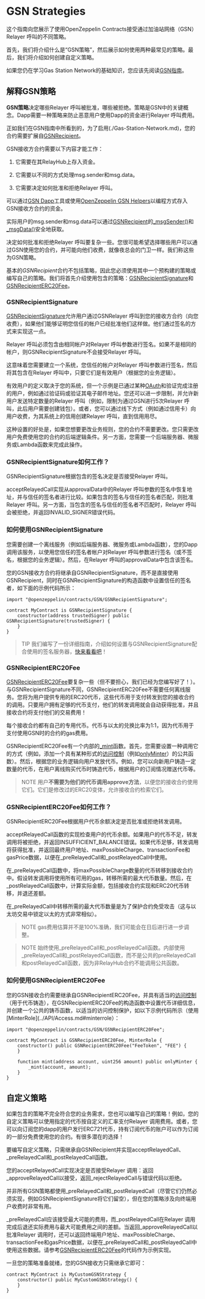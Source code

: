 # GSN Strategies
这个指南向您展示了使用OpenZeppelin Contracts接受通过加油站网络（GSN）Relayer 呼叫的不同策略。

首先，我们将介绍什么是“GSN策略”，然后展示如何使用两种最常见的策略。最后，我们将介绍如何创建自定义策略。

如果您仍在学习Gas Station Network的基础知识，您应该先阅读[GSN指南](./Gas-Station-Network.md)。

## 解释GSN策略
**GSN策略**决定哪些Relayer 呼叫被批准，哪些被拒绝。策略是GSN中的关键概念。Dapp需要一种策略来防止恶意用户使用Dapp的资金进行Relayer 呼叫费用。

正如我们在GSN指南中所看到的，为了启用(./Gas-Station-Network.md)，您的合约需要扩展自[GSNRecipient](../API/GSN.md#gsnrecipient)。

GSN接收方合约需要以下内容才能工作：

1. 它需要在其RelayHub上存入资金。

2. 它需要以不同的方式处理msg.sender和msg.data。

3. 它需要决定如何批准和拒绝Relayer 呼叫。

可以通过[GSN Dapp](https://gsn.openzeppelin.com/recipients)工具或使用[OpenZeppelin GSN Helpers](https://docs.openzeppelin.com/gsn-helpers/0.2/api#javascript_interface)以编程方式存入GSN接收方合约的资金。

实际用户的msg.sender和msg.data可以通过[GSNRecipient](../API/GSN.md#gsnrecipient)的[_msgSender()](../API/GSN.md#_msgsender-→-address-payable)和[_msgData()](../API/GSN.md#_msgdata-→-bytes)安全地获取。

决定如何批准和拒绝Relayer 呼叫要复杂一些。您很可能希望选择哪些用户可以通过GSN使用您的合约，并可能向他们收费，就像夜总会的门卫一样。我们称这些为GSN策略。

基本的*GSNRecipient*合约不包括策略，因此您必须使用其中一个预构建的策略或编写自己的策略。我们将首先介绍使用包含的策略：[GSNRecipientSignature](../API/GSN.md#gsnrecipientsignature)和[GSNRecipientERC20Fee](../API/GSN.md#gsnrecipienterc20fee)。

### GSNRecipientSignature
[GSNRecipientSignature](../API/GSN.md#gsnrecipientsignature)允许用户通过GSNRelayer 呼叫到您的接收方合约（向您收费），如果他们能够证明您信任的帐户已经批准他们这样做。他们通过签名的方式来实现这一点。

Relayer 呼叫必须包含由相同帐户对Relayer 呼叫参数进行签名。如果不是相同的帐户，则GSNRecipientSignature不会接受Relayer 呼叫。

这意味着您需要建立一个系统，您信任的帐户对Relayer 呼叫参数进行签名，然后将其包含在Relayer 呼叫中，只要它们是有效用户（根据您的业务逻辑）。

有效用户的定义取决于您的系统，但一个示例是已通过某种[OAuth](https://en.wikipedia.org/wiki/OAuth)和验证完成注册的用户，例如通过验证码或验证其电子邮件地址。您还可以进一步限制，并允许新用户发送特定数量的Relayer 呼叫（例如，限制为通过GSN进行5次Relayer 呼叫，此后用户需要创建钱包）。或者，您可以通过线下方式（例如通过信用卡）向用户收费，为其系统上的信用创建Relayer 呼叫，直到信用用尽。

这种设置的好处是，如果您想要更改业务规则，您的合约不需要更改。您只需更改用户免费使用您的合约的后端逻辑条件。另一方面，您需要一个后端服务器、微服务或Lambda函数来完成此操作。

### GSNRecipientSignature如何工作？
GSNRecipientSignature根据包含的签名决定是否接受Relayer 呼叫。

acceptRelayedCall实现从approvalData中的Relayer 呼叫参数的签名中恢复地址，并与信任的签名者进行比较。如果包含的签名与信任的签名者匹配，则批准Relayer 呼叫。另一方面，当包含的签名与信任的签名者不匹配时，Relayer 呼叫会被拒绝，并返回INVALID_SIGNER错误代码。

### 如何使用GSNRecipientSignature
您需要创建一个离线服务（例如后端服务器、微服务或Lambda函数），您的Dapp调用该服务，以使用您信任的签名者帐户对Relayer 呼叫参数进行签名（或不签名，根据您的业务逻辑）。然后，在Relayer 呼叫的approvalData中包含该签名。

您的GSN接收方合约将继承自GSNRecipientSignature，而不是直接使用GSNRecipient，同时在GSNRecipientSignature的构造函数中设置信任的签名者，如下面的示例代码所示：

```
import "@openzeppelin/contracts/GSN/GSNRecipientSignature";

contract MyContract is GSNRecipientSignature {
    constructor(address trustedSigner) public GSNRecipientSignature(trustedSigner) {
    }
}
```

> TIP
我们编写了一份详细指南，介绍如何设置与GSNRecipientSignature配合使用的签名服务器，[快来看看吧](https://forum.openzeppelin.com/t/advanced-gsn-gsnrecipientsignature-sol/1414)！

### GSNRecipientERC20Fee
[GSNRecipientERC20Fee](../API/GSN.md#gsnrecipienterc20fee)要复杂一些（但不要担心，我们已经为您编写好了！）。与GSNRecipientSignature不同，GSNRecipientERC20Fee不需要任何离线服务。您将为用户提供专用的ERC20代币，这些代币用于支付转发到您的接收合约的调用。只要用户拥有足够的代币支付，他们的转发调用就会自动获得批准，并且接收合约将支付他们的交易费用！

每个接收合约都有自己的专用代币。代币与以太的兑换比率为1:1，因为代币用于支付使用GSN时的合约的gas费用。

GSNRecipientERC20Fee有一个内部的[_mint](../API/GSN.md#_mintaddress-account-uint256-amount)函数。首先，您需要设置一种调用它的方式（例如，添加一个具有某种形式的[访问控制](../Access-Control.md)（例如[onlyMinter](../API/Access.md#onlyminter)）的公共函数）。然后，根据您的业务逻辑向用户发放代币。例如，您可以向新用户铸造一定数量的代币，在用户离线购买代币时铸造代币，根据用户的订阅情况赠送代币等。

> NOTE
用户**不需要为他们的代币调用approve方法**，以便您的接收合约使用它们。它们是修改过的ERC20变体，允许接收合约检索它们。

### GSNRecipientERC20Fee如何工作？
GSNRecipientERC20Fee根据用户代币余额决定是否批准或拒绝转发调用。

acceptRelayedCall函数的实现检查用户的代币余额。如果用户的代币不足，转发调用将被拒绝，并返回INSUFFICIENT_BALANCE错误。如果代币足够，转发调用将获得批准，并返回最终用户地址、maxPossibleCharge、transactionFee和gasPrice数据，以便在_preRelayedCall和_postRelayedCall中使用。

在_preRelayedCall函数中，将maxPossibleCharge数量的代币转移到接收合约中。假设转发调用将使用所有可用的gas，转移所需的最大代币数量。然后，在_postRelayedCall函数中，计算实际金额，包括接收合约实现和ERC20代币转移，并退还差额。

在_preRelayedCall中转移所需的最大代币数量是为了保护合约免受攻击（这与以太坊交易中锁定以太的方式非常相似）。

> NOTE
gas费用估算并不是100%准确，我们可能会在日后进行进一步调整。

> NOTE
始终使用_preRelayedCall和_postRelayedCall函数。内部使用_preRelayedCall和_postRelayedCall函数，而不是公共的preRelayedCall和postRelayedCall函数，因为非RelayHub合约不能调用公共函数。

### 如何使用GSNRecipientERC20Fee
您的GSN接收合约需要继承自GSNRecipientERC20Fee，并具有适当的[访问控制](../Access-Control.md)（用于代币铸造），在GSNRecipientERC20Fee的构造函数中设置代币详细信息，并创建一个公共的铸币函数，以适当的访问控制保护，如以下示例代码所示（使用[MinterRole](../API/Access.md#minterrole）：
```
import "@openzeppelin/contracts/GSN/GSNRecipientERC20Fee";

contract MyContract is GSNRecipientERC20Fee, MinterRole {
    constructor() public GSNRecipientERC20Fee("FeeToken", "FEE") {
    }

    function mint(address account, uint256 amount) public onlyMinter {
        _mint(account, amount);
    }
}
```

## 自定义策略
如果包含的策略不完全符合您的业务需求，您也可以编写自己的策略！例如，您的自定义策略可以使用指定的代币按自定义的汇率支付Relayer 调用费用。或者，您可以向订阅您的dapp的用户发行ERC721代币，持有订阅代币的账户可以作为订阅的一部分免费使用您的合约。有很多潜在的选择！

要编写自定义策略，只需继承自GSNRecipient并实现acceptRelayedCall、_preRelayedCall和_postRelayedCall函数。

您的acceptRelayedCall实现决定是否接受Relayer 调用：返回_approveRelayedCall以接受，返回_rejectRelayedCall与错误代码以拒绝。

并非所有GSN策略都使用_preRelayedCall和_postRelayedCall（尽管它们仍然必须实现，例如GSNRecipientSignature将它们留空），但在您的策略涉及向终端用户收费时非常有用。

_preRelayedCall应该接受最大可能的费用，而_postRelayedCall在Relayer 调用完成后退还实际费用与最大可能费用之间的差额。当返回_approveRelayedCall以批准Relayer 调用时，还可以返回终端用户地址、maxPossibleCharge、transactionFee和gasPrice数据，以便在_preRelayedCall和_postRelayedCall中使用这些数据。请参考[GSNRecipientERC20Fee](https://github.com/OpenZeppelin/openzeppelin-contracts/blob/v2.4.0/contracts/GSN/GSNRecipientERC20Fee.sol)的代码作为示例实现。

一旦您的策略准备就绪，您的GSN接收方只需继承它即可：
```
contract MyContract is MyCustomGSNStrategy {
    constructor() public MyCustomGSNStrategy() {
    }
}
```